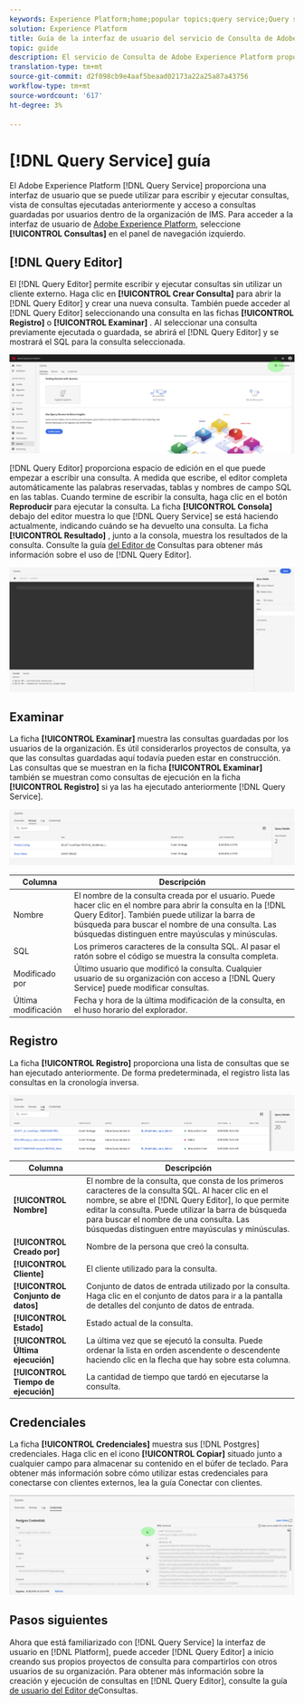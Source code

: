 ```yaml
---
keywords: Experience Platform;home;popular topics;query service;Query service;query;query editor;Query Editor;Query editor;
solution: Experience Platform
title: Guía de la interfaz de usuario del servicio de Consulta de Adobe Experience Platform
topic: guide
description: El servicio de Consulta de Adobe Experience Platform proporciona una interfaz de usuario que puede utilizarse para escribir y ejecutar consultas, vista de consultas ejecutadas anteriormente y acceso a consultas guardadas por usuarios dentro de la organización de IMS.
translation-type: tm+mt
source-git-commit: d2f098cb9e4aaf5beaad02173a22a25a87a43756
workflow-type: tm+mt
source-wordcount: '617'
ht-degree: 3%

---
```



# [!DNL Query Service] guía

El Adobe Experience Platform [!DNL Query Service] proporciona una interfaz de usuario que se puede utilizar para escribir y ejecutar consultas, vista de consultas ejecutadas anteriormente y acceso a consultas guardadas por usuarios dentro de la organización de IMS. Para acceder a la interfaz de usuario de [Adobe Experience Platform][platform-ui], seleccione **[!UICONTROL Consultas]** en el panel de navegación izquierdo.

## [!DNL Query Editor]

El [!DNL Query Editor] permite escribir y ejecutar consultas sin utilizar un cliente externo. Haga clic en **[!UICONTROL Crear Consulta]** para abrir la [!DNL Query Editor] y crear una nueva consulta. También puede acceder al [!DNL Query Editor] seleccionando una consulta en las fichas **[!UICONTROL Registro]** o **[!UICONTROL Examinar]** . Al seleccionar una consulta previamente ejecutada o guardada, se abrirá el [!DNL Query Editor] y se mostrará el SQL para la consulta seleccionada.

![Imagen](../images/queries/ui-overview/overview.png)

[!DNL Query Editor] proporciona espacio de edición en el que puede empezar a escribir una consulta. A medida que escribe, el editor completa automáticamente las palabras reservadas, tablas y nombres de campo SQL en las tablas. Cuando termine de escribir la consulta, haga clic en el botón **Reproducir** para ejecutar la consulta. La ficha **[!UICONTROL Consola]** debajo del editor muestra lo que [!DNL Query Service] se está haciendo actualmente, indicando cuándo se ha devuelto una consulta. La ficha **[!UICONTROL Resultado]** , junto a la consola, muestra los resultados de la consulta. Consulte la guía [del Editor de][query-editor] Consultas para obtener más información sobre el uso de [!DNL Query Editor].

![Imagen](../images/queries/ui-overview/query-editor.png)

## Examinar

La ficha **[!UICONTROL Examinar]** muestra las consultas guardadas por los usuarios de la organización. Es útil considerarlos proyectos de consulta, ya que las consultas guardadas aquí todavía pueden estar en construcción. Las consultas que se muestran en la ficha **[!UICONTROL Examinar]** también se muestran como consultas de ejecución en la ficha **[!UICONTROL Registro]** si ya las ha ejecutado anteriormente [!DNL Query Service].

![Imagen](../images/queries/ui-overview/browse.png)

| Columna | Descripción |
| --- | --- |
| Nombre | El nombre de la consulta creada por el usuario. Puede hacer clic en el nombre para abrir la consulta en la [!DNL Query Editor]. También puede utilizar la barra de búsqueda para buscar el nombre de una consulta. Las búsquedas distinguen entre mayúsculas y minúsculas. |
| SQL | Los primeros caracteres de la consulta SQL. Al pasar el ratón sobre el código se muestra la consulta completa. |
| Modificado por | Último usuario que modificó la consulta. Cualquier usuario de su organización con acceso a [!DNL Query Service] puede modificar consultas. |
| Última modificación | Fecha y hora de la última modificación de la consulta, en el huso horario del explorador. |

## Registro

La ficha **[!UICONTROL Registro]** proporciona una lista de consultas que se han ejecutado anteriormente. De forma predeterminada, el registro lista las consultas en la cronología inversa.

![Imagen](../images/queries/ui-overview/log.png)

| Columna | Descripción |
| --- | --- |
| **[!UICONTROL Nombre]** | El nombre de la consulta, que consta de los primeros caracteres de la consulta SQL. Al hacer clic en el nombre, se abre el [!DNL Query Editor], lo que permite editar la consulta. Puede utilizar la barra de búsqueda para buscar el nombre de una consulta. Las búsquedas distinguen entre mayúsculas y minúsculas. |
| **[!UICONTROL Creado por]** | Nombre de la persona que creó la consulta. |
| **[!UICONTROL Cliente]** | El cliente utilizado para la consulta. |
| **[!UICONTROL Conjunto de datos]** | Conjunto de datos de entrada utilizado por la consulta. Haga clic en el conjunto de datos para ir a la pantalla de detalles del conjunto de datos de entrada. |
| **[!UICONTROL Estado]** | Estado actual de la consulta. |
| **[!UICONTROL Última ejecución]** | La última vez que se ejecutó la consulta. Puede ordenar la lista en orden ascendente o descendente haciendo clic en la flecha que hay sobre esta columna. |
| **[!UICONTROL Tiempo de ejecución]** | La cantidad de tiempo que tardó en ejecutarse la consulta. |

## Credenciales

La ficha **[!UICONTROL Credenciales]** muestra sus [!DNL Postgres] credenciales. Haga clic en el icono **[!UICONTROL Copiar]** situado junto a cualquier campo para almacenar su contenido en el búfer de teclado. Para obtener más información sobre cómo utilizar estas credenciales para conectarse con clientes externos, lea la guía [][connect-clients]Conectar con clientes.

![Imagen](../images/queries/ui-overview/credentials.png)

## Pasos siguientes

Ahora que está familiarizado con [!DNL Query Service] la interfaz de usuario en [!DNL Platform], puede acceder [!DNL Query Editor] a inicio creando sus propios proyectos de consulta para compartirlos con otros usuarios de su organización. Para obtener más información sobre la creación y ejecución de consultas en [!DNL Query Editor], consulte la guía [de usuario del Editor de][query-editor]Consultas.

[platform-ui]: https://platform.adobe.com
[query-editor]: user-guide.md
[connect-clients]: ../clients/overview.md

